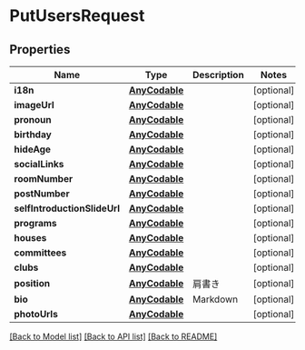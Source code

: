 # PutUsersRequest

## Properties
Name | Type | Description | Notes
------------ | ------------- | ------------- | -------------
**i18n** | [**AnyCodable**](.md) |  | [optional] 
**imageUrl** | [**AnyCodable**](.md) |  | [optional] 
**pronoun** | [**AnyCodable**](AnyCodable.md) |  | [optional] 
**birthday** | [**AnyCodable**](.md) |  | [optional] 
**hideAge** | [**AnyCodable**](.md) |  | [optional] 
**socialLinks** | [**AnyCodable**](.md) |  | [optional] 
**roomNumber** | [**AnyCodable**](.md) |  | [optional] 
**postNumber** | [**AnyCodable**](.md) |  | [optional] 
**selfIntroductionSlideUrl** | [**AnyCodable**](.md) |  | [optional] 
**programs** | [**AnyCodable**](.md) |  | [optional] 
**houses** | [**AnyCodable**](.md) |  | [optional] 
**committees** | [**AnyCodable**](.md) |  | [optional] 
**clubs** | [**AnyCodable**](.md) |  | [optional] 
**position** | [**AnyCodable**](.md) | 肩書き | [optional] 
**bio** | [**AnyCodable**](.md) | Markdown | [optional] 
**photoUrls** | [**AnyCodable**](.md) |  | [optional] 

[[Back to Model list]](../README.md#documentation-for-models) [[Back to API list]](../README.md#documentation-for-api-endpoints) [[Back to README]](../README.md)


